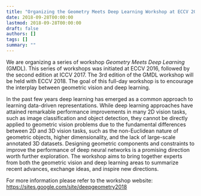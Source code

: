 ```yaml
---
title: "Organizing the Geometry Meets Deep Learning Workshop at ECCV 2018."
date: 2018-09-28T00:00:00
lastmod: 2018-09-28T00:00:00
draft: false
authors: []
tags: []
summary: ""
---
```

We are organizing a series of workshop *Geometry Meets Deep Learning* (GMDL). This series of workshops was initiated at ECCV 2016, followed by the second edition at ICCV 2017. The 3rd edition of the GMDL workshop will be held with ECCV 2018. The goal of this full-day workshop is to encourage the interplay between geometric vision and deep learning. 

In the past few years deep learning has emerged as a common approach to learning data-driven representations.  While deep learning approaches have attained remarkable performance improvements in many 2D vision tasks, such as image classification and object detection, they cannot be directly applied to geometric vision problems due to the fundamental differences between 2D and 3D vision tasks, such as the non-Euclidean nature of geometric objects, higher dimensionality, and the lack of large-scale annotated 3D datasets.  Designing geometric components and constraints to improve the performance of deep neural networks is a promising direction worth further exploration. The workshop aims to bring together experts from both the geometric vision and deep learning areas to summarize recent advances, exchange ideas, and inspire new directions. 

For more information please refer to the workshop website: <https://sites.google.com/site/deepgeometry2018>